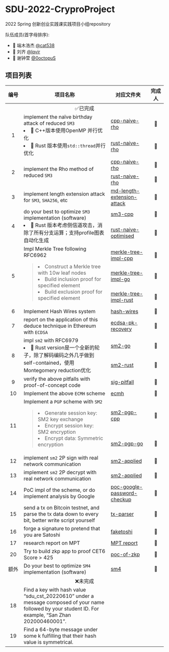 # SDU-2022-CryproProject

2022 Spring 创新创业实践课实践项目小组repository

队伍成员(首字母排序):

- 🦀 端木浩杰 [@cat538](https://github.com/cat538)
- 🎣 刘齐   [@lqvir](https://github.com/lqvir)
- 🐙 谢钟萱 [@0octopuS](https://github.com/0octopuS)

## 项目列表

<table>
<thead>
  <tr>
    <th align="center" width=10%> 编号</th>
    <th width=55%>项目名称</th>
    <th width=25%>对应文件夹</th>
    <th width=10%>完成人</th>
  </tr>
</thead>
<tbody>
   <tr>
    <td align="center" colspan="4"> 
        ✅已完成
    </td> 
   </tr>
  <tr>
    <td rowspan="2" align="center"> 1</td>
    <td rowspan="2" >implement the naïve birthday attack of reduced <code>SM3</code>
    <li> 📢 C++版本使用OpenMP 并行优化
    <li> 📢 Rust 版本使用<code>std::thread</code>并行优化
    </td>
    <td><a href="./sm3/sm3-collision/cpp-naive-rho">cpp-naive-rho</a>
    </td>
    <td align="center">🎣</td>
  </tr>
<tr>
    <td><a href="./sm3/sm3-collision/rust-naive-rho">rust-naive-rho</a></td>
    <td align="center">🦀 </td>
  </tr>
  <tr>
    <td rowspan="2" align="center"> 2</td>
    <td rowspan="2" >implement the Rho method of reduced <code>SM3</code>
    </td>
    <td><a href="./sm3/sm3-collision/cpp-naive-rho">cpp-naive-rho</a></td>
    <td align="center">🎣</td>
  </tr>
  <tr>
    <td><a href="./sm3/sm3-collision/rust-naive-rho">rust-naive-rho</a></td>
    <td align="center"> 🦀</td>
  </tr>
  <tr>
    <td align="center">3</td>
    <td>implement length extension attack for <code>SM3</code>, <code>SHA256</code>, etc</td>
    <td><a href="./sm3/md-length-extension-attack">md-length-extension-attack</a></td>
    <td align="center">🐙</td>
  </tr>
  <tr>
    <td rowspan="2" align="center">4</td>
    <td rowspan="2" >do your best to optimize <code>SM3</code> implementation (software)
    <li> 📢 Rust 版本考虑侧信道攻击，消除了所有分支运算；支持profile图表自动化生成
    </td>
    <td><a href="./sm3/sm3-impl/sm3-cpp">sm3-cpp</a></td>
    <td align="center">🐙</td>
  </tr>
    <td><a href="./sm3/sm3-impl/rust-naive-optimised">rust-naive-optimised</a></td>
    <td align="center">🦀</td>
  <tr>
  </tr>
  <tr>
    <td rowspan="3" align="center">5</td>
    <td rowspan="3" >Impl Merkle Tree following 
    <a herf="https://www.rfc-editor.org/info/rfc6962"> RFC6962 </a>
    <blockquote> 
         <li> Construct a Merkle tree with 10w leaf nodes
         <li> Build inclusion proof for specified element
         <li> Build exclusion proof for specified element
     </blockquote>
    </td>
    <td><a href="./merkle-tree/merkle-impl/merkle-tree-impl-cpp">merkle-tree-impl-cpp</a></td>
    <td align="center">🎣</td>
  </tr>
  <tr>
    <td> <a href="./merkle-tree/merkle-impl/merkle-tree-impl-go">merkle-tree-impl-go</a></td>
    <td align="center"> 🐙</td>
  </tr>
  <tr>
    <td> <a href="./merkle-tree/merkle-impl/merkle-tree-impl-rust">merkle-tree-impl-rust</a></td>
    <td align="center">🦀 </td>
  </tr>
  <tr>
    <td align="center">6</td>
    <td>Implement Hash Wires system</td>
    <td > <a href="./hash-wires">hash-wires</a></td>
    <td align="center">🦀</td>
  </tr>
  <tr>
    <td align="center">7</td>
    <td>report on the application of this deduce technique in Ethereum with <code>ECDSA</code></td>
    <td><a href="./sm2/ecdsa-pk-recovery.md" >ecdsa-pk-recovery</a></td>
    <td align="center">🦀</td>
  </tr>

  <tr>
    <td rowspan="2" align="center">8</td>
    <td rowspan="2">impl <code>sm2</code> with <a herf="https://www.rfc-editor.org/info/rfc6980"> RFC6979 </a>
    <li> 📢 Rust version是一个全新的轮子，除了解码编码之外几乎做到self-contained，使用Montegomery reduction优化
    </td>
    <td><a href="./sm2/sm2-impl-go" target="_blank" rel="noopener noreferrer">sm2-go</a></td>
    <td align="center">🐙</td>
  </tr>
  
  <tr>
    <td ><a href="./sm2/sm2-impl-rust">sm2-rust</a></td>
    <td align="center">🦀</td>
  </tr>
  <tr>
    <td align="center">9</td>
    <td>verify the above pitfalls with proof-of-concept code</td>
    <td><a href="./sig-pitfall">sig-pitfall</a></td>
    <td align="center">🐙</td>
  </tr>
  <tr>
    <td align="center">10</td>
    <td>Implement the above <code>ECMH</code> scheme</td>
    <td><a href="./ecmh">ecmh</a></td>
    <td align="center">🐙</td>
  </tr>
  <tr>
    <td rowspan="2" align="center">11</td>
    <td rowspan="2" >Implement a <code>PGP</code> scheme with <code>SM2</code>
    <blockquote> 
         <li> Generate session key: SM2 key exchange
         <li> Encrypt session key: SM2 encryption
         <li> Encrypt data: Symmetric encryption
     </blockquote>
    </td>
    <td><a href=./sm2/sm2-pgp-cpp>sm2-pgp-cpp</a></td>
    <td align="center">🎣</td>
    
  </tr>
  <tr>
    <td><a href="./sm2/sm2-pgp-go">sm2-pgp-go</a></td>
    <td align="center">🐙</td>
  </tr>
  <tr>
    <td align="center">12</td>
    <td>implement <code>sm2</code> 2P sign with real network communication</td>
    <td><a href="./sm2/sm2-applied">sm2-applied</a></td>
    <td align="center">🦀️</td>
  </tr>
  <tr>
    <td align="center">13</td>
    <td>implement <code>sm2</code> 2P decrypt with real network communication</td>
    <td><a href="./sm2/sm2-applied" >sm2-applied</a></td>
    <td align="center">🦀️</td>
  </tr>
  <tr>
    <td align="center">14</td>
    <td>PoC impl of the scheme, or do implement analysis by Google</td>
    <td > <a href="./poc-of-zkp">poc-google-password-checkup</a></td>
    <td align="center">🎣</td>
  </tr>
  <tr>
    <td align="center">15</td>
    <td>send a tx on Bitcoin testnet, and parse the tx data down to every bit, better write script yourself</td>
    <td><a href="./tx-parser">tx-parser</a></td>
    <td align="center">🐙</td>
  </tr>
  <tr>
    <td align="center">16</td>
    <td>forge a signature to pretend that you are Satoshi</td>
    <td> <a href="./faketoshi">faketoshi</a></td>
    <td align="center">🐙</td>
  </tr>
  <tr>
    <td align="center">17</td>
    <td>research report on MPT</td>
    <td> <a href="./merkle-tree/MPT%20report.md"> MPT report</a></td>
    <td align="center">🦀️</td>
  </tr>
  <tr>
    <td align="center">20</td>
    <td>Try to build zkp app to proof CET6 Score &gt; 425</td>
    <td><a href="./poc-of-zkp">poc-of-zkp</a></td>
    <td align="center">🎣</td>
  </tr>
  <tr>
    <td align="center">额外</td>
    <td>  Do your best to optimize <code>SM4</code> implementation (software)</td>
    <td><a href="./sm4">sm4</a></td>
    <td align="center">🐙</td>
  </tr>
  <tr>
    <td align="center" colspan="4"> 
        ❌未完成
    </td> 
   </tr>
  <tr>
    <td align="center">18</td>
    <td>Find a key with hash value “sdu_cst_20220610” under a message composed of your name followed by your student ID. For example, “San Zhan 202000460001”.</td>
    <td></td>
    <td></td>
  </tr>
  <tr>
    <td align="center">19</td>
    <td>Find a 64-byte message under some k fulfilling that their hash value is symmetrical.</td>
    <td></td>
    <td></td>
  </tr>
</tbody>
</table>
